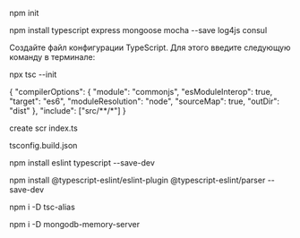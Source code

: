 npm init



npm install typescript express mongoose mocha --save
log4js
consul


Создайте файл конфигурации TypeScript. Для этого введите следующую команду в терминале:

npx tsc --init

{
  "compilerOptions": {
    "module": "commonjs",
    "esModuleInterop": true,
    "target": "es6",
    "moduleResolution": "node",
    "sourceMap": true,
    "outDir": "dist"
  },
  "include": ["src/**/*"]
}


create scr index.ts



tsconfig.build.json



npm install eslint typescript --save-dev

npm install @typescript-eslint/eslint-plugin @typescript-eslint/parser --save-dev


npm i -D tsc-alias

npm i -D mongodb-memory-server












